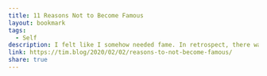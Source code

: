 ```yaml
---
title: 11 Reasons Not to Become Famous
layout: bookmark
tags:
  - Self
description: I felt like I somehow needed fame. In retrospect, there was a lot of self-loathing from tough childhood experiences, and I desperately hoped that love from without (i.e., from masses of other people) would somehow make up for hate from within.
link: https://tim.blog/2020/02/02/reasons-to-not-become-famous/
share: true
---
```


